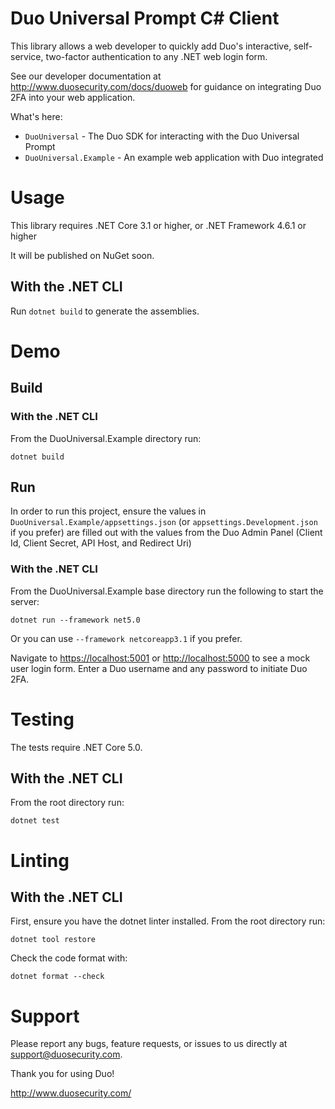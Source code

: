 # Duo Universal Prompt C# Client

This library allows a web developer to quickly add Duo's interactive, self-service, two-factor authentication to any .NET web login form.

See our developer documentation at http://www.duosecurity.com/docs/duoweb for guidance on integrating Duo 2FA into your web application.

What's here:
* `DuoUniversal` - The Duo SDK for interacting with the Duo Universal Prompt
* `DuoUniversal.Example` - An example web application with Duo integrated

# Usage
This library requires .NET Core 3.1 or higher, or .NET Framework 4.6.1 or higher

It will be published on NuGet soon.

## With the .NET CLI
Run `dotnet build` to generate the assemblies.

# Demo

## Build

### With the .NET CLI
From the DuoUniversal.Example directory run:

`dotnet build`

## Run

In order to run this project, ensure the values in `DuoUniversal.Example/appsettings.json` (or `appsettings.Development.json` if you prefer) 
are filled out with the values from the Duo Admin Panel (Client Id, Client Secret, API Host, and Redirect Uri)

### With the .NET CLI
From the DuoUniversal.Example base directory run the following to start the server:

`dotnet run --framework net5.0`

Or you can use `--framework netcoreapp3.1` if you prefer.

Navigate to <https://localhost:5001> or <http://localhost:5000> to see a mock user login form.  Enter a Duo username and any password to initiate Duo 2FA.

# Testing

The tests require .NET Core 5.0.

## With the .NET CLI
From the root directory run:

`dotnet test`

# Linting

## With the .NET CLI
First, ensure you have the dotnet linter installed.
From the root directory run:

`dotnet tool restore`

Check the code format with:

`dotnet format --check`

# Support

Please report any bugs, feature requests, or issues to us directly at support@duosecurity.com.

Thank you for using Duo!

http://www.duosecurity.com/
